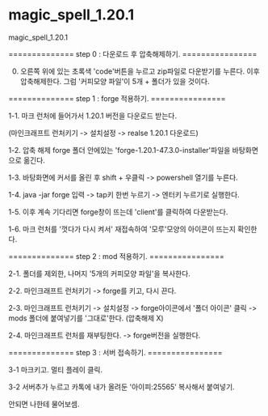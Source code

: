 # magic_spell_1.20.1
magic_spell_1.20.1

============== step 0 : 다운로드 후 압축해제하기. ================

0. 오른쪽 위에 있는 초록색 'code'버튼을 누르고 zip파일로 다운받기를 누른다.
이후 압축해제한다. 그럼 '커피모양 파일'이 5개 + 폴더가 있을 것이다.
   
============== step 1 : forge 적용하기. ================


1-1. 마크 런처에 들어가서 1.20.1 버전을 다운로드 받는다. 

(마인크래프트 런처키기 -> 설치설정 -> realse 1.20.1 다운로드)

1-2. 압축 해제 forge 폴더 안에있는 'forge-1.20.1-47.3.0-installer'파일을 바탕화면으로 옮긴다.

1-3. 바탕화면에 커서를 올린 후 shift + 우클릭 -> powershell 열기를 누른다.

1-4. java -jar forge 입력 -> tap키 한번 누르기 -> 엔터키 누르기로 실행한다.

1-5. 이후 계속 기다리면 forge창이 뜨는데 'client'를 클릭하여 다운받는다.

1-6. 마크 런처를 '껏다가 다시 켜서' 재접속하여 '모루'모양의 아이콘이 뜨는지 확인한다.


============== step 2 : mod 적용하기. ================


2-1. 폴더를 제외한, 나머지 '5개의 커피모양 파일'을 복사한다.

2-2. 마인크래프트 런처키기 -> forge를 키고, 다시 끈다.

2-3. 마인크래프트 런처키기 -> 설치설정 -> forge아이콘에서 '폴더 아이콘' 클릭 -> mods 폴더에 붙여넣기를 '그대로'한다. (압축해제 X)

2-4. 마인크래프트 런처를 재부팅한다. -> forge버전을 실행한다.


============== step 3 : 서버 접속하기. ================


3-1 마크키고. 멀티 플레이 클릭.

3-2 서버추가 누르고 카톡에 내가 올려둔 '아이피:25565' 복사해서 붙여넣기.

안되면 나한테 물어보셈.
